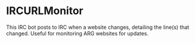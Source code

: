 IRCURLMonitor
=============

This IRC bot posts to IRC when a website changes, detailing the line(s) that changed. Useful for monitoring ARG websites for updates.
